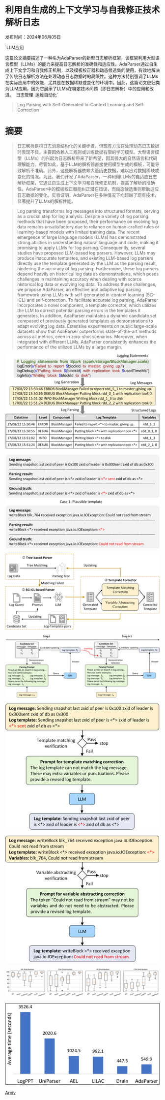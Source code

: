 # 利用自生成的上下文学习与自我修正技术解析日志

发布时间：2024年06月05日

`LLM应用

这篇论文摘要描述了一种名为AdaParser的新型日志解析框架，该框架利用大型语言模型（LLMs）的能力来提高日志解析的准确性和适应性。AdaParser通过自生成上下文学习和自我修正机制，以及模板校正器和动态候选集的使用，有效地解决了传统日志解析方法在处理动态日志数据时的局限性。这种方法特别强调了LLMs在实际应用中的效能，尤其是在数据稀缺或变化的环境中。因此，这篇论文应归类为LLM应用，因为它展示了LLMs在特定技术问题（即日志解析）中的应用和改进。` `日志管理` `运维自动化`

> Log Parsing with Self-Generated In-Context Learning and Self-Correction

# 摘要

> 日志解析是将日志消息结构化的关键步骤，但现有方法在处理动态日志数据时表现不佳，主要因依赖人工规则或训练数据有限的学习模型。大型语言模型（LLMs）的兴起为日志解析带来了新希望，因其强大的自然语言和代码理解能力。尽管如此，基于LLM的解析器直接使用模型生成的模板，可能导致解析不准确。此外，这些解析器依赖大量历史数据，难以应对数据稀缺或变化的情况。为此，我们开发了AdaParser，一种利用LLMs的自适应日志解析框架，它通过自生成上下文学习和自我修正机制，提高了解析的准确性。AdaParser中的模板校正器能纠正潜在错误，而动态候选集则帮助适应日志数据的变化。实验证明，AdaParser在多种情况下均超越了现有技术，显著提升了LLMs的解析性能。

> Log parsing transforms log messages into structured formats, serving as a crucial step for log analysis. Despite a variety of log parsing methods that have been proposed, their performance on evolving log data remains unsatisfactory due to reliance on human-crafted rules or learning-based models with limited training data. The recent emergence of large language models (LLMs) has demonstrated strong abilities in understanding natural language and code, making it promising to apply LLMs for log parsing. Consequently, several studies have proposed LLM-based log parsers. However, LLMs may produce inaccurate templates, and existing LLM-based log parsers directly use the template generated by the LLM as the parsing result, hindering the accuracy of log parsing. Furthermore, these log parsers depend heavily on historical log data as demonstrations, which poses challenges in maintaining accuracy when dealing with scarce historical log data or evolving log data. To address these challenges, we propose AdaParser, an effective and adaptive log parsing framework using LLMs with self-generated in-context learning (SG-ICL) and self-correction. To facilitate accurate log parsing, AdaParser incorporates a novel component, a template corrector, which utilizes the LLM to correct potential parsing errors in the templates it generates. In addition, AdaParser maintains a dynamic candidate set composed of previously generated templates as demonstrations to adapt evolving log data. Extensive experiments on public large-scale datasets show that AdaParser outperforms state-of-the-art methods across all metrics, even in zero-shot scenarios. Moreover, when integrated with different LLMs, AdaParser consistently enhances the performance of the utilized LLMs by a large margin.

![利用自生成的上下文学习与自我修正技术解析日志](../../../paper_images/2406.03376/x1.png)

![利用自生成的上下文学习与自我修正技术解析日志](../../../paper_images/2406.03376/x2.png)

![利用自生成的上下文学习与自我修正技术解析日志](../../../paper_images/2406.03376/x3.png)

![利用自生成的上下文学习与自我修正技术解析日志](../../../paper_images/2406.03376/x4.png)

![利用自生成的上下文学习与自我修正技术解析日志](../../../paper_images/2406.03376/x5.png)

![利用自生成的上下文学习与自我修正技术解析日志](../../../paper_images/2406.03376/x6.png)

![利用自生成的上下文学习与自我修正技术解析日志](../../../paper_images/2406.03376/robust.png)

![利用自生成的上下文学习与自我修正技术解析日志](../../../paper_images/2406.03376/time.jpg)

[Arxiv](https://arxiv.org/abs/2406.03376)